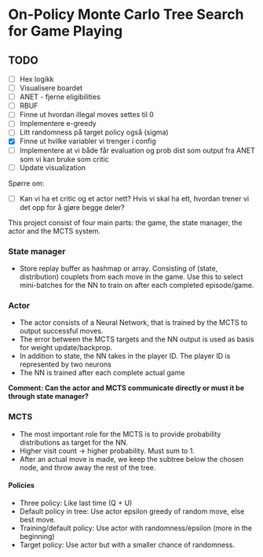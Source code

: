 # On-Policy Monte Carlo Tree Search for Game Playing

## TODO
- [ ] Hex logikk
- [ ] Visualisere boardet
- [ ] ANET - fjerne eligibilities
- [ ] RBUF
- [ ] Finne ut hvordan illegal moves settes til 0 
- [ ] Implementere e-greedy 
- [ ] Litt randomness på target policy også (sigma)  
- [x] Finne ut hvilke variabler vi trenger i config 
- [ ] Implementere at vi både får evaluation og prob dist som output fra ANET som vi kan bruke som critic 
- [ ] Update visualization

Spørre om: 
- [ ] Kan vi ha et critic og et actor nett? Hvis vi skal ha ett, hvordan trener vi det opp for å gjøre begge deler? 

This project consist of four main parts: the game, the state manager, the actor and the MCTS system.

### State manager
- Store replay buffer as hashmap or array. Consisting of (state, distribution) couplets from each move in the game. 
Use this to select mini-batches for the NN to train on after each completed episode/game. 

### Actor
- The actor consists of a Neural Network, that is trained by the MCTS to output successful moves.
- The error between the MCTS targets and the NN output is used as basis for weight update/backprop. 
- In addition to state, the NN takes in the player ID. The player ID is represented by two neurons
- The NN is trained after each complete actual game 

**Comment: Can the actor and MCTS communicate directly or must it be through state manager?**

### MCTS
- The most important role for the MCTS is to provide probability distributions as target for the NN. 
- Higher visit count -> higher probability. Must sum to 1. 
- After an actual move is made, we keep the subtree below the chosen node, and throw away the rest of the tree. 

#### Policies
- Three policy: Like last time (Q + U)
- Default policy in tree: Use actor epsilon greedy of random move, else best move.  
- Training/default policy: Use actor with randomness/epsilon (more in the beginning)
- Target policy: Use actor but with a smaller chance of randomness. 